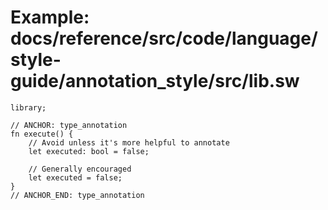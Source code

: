 # Example: docs/reference/src/code/language/style-guide/annotation_style/src/lib.sw

```sway
library;

// ANCHOR: type_annotation
fn execute() {
    // Avoid unless it's more helpful to annotate
    let executed: bool = false;

    // Generally encouraged
    let executed = false;
}
// ANCHOR_END: type_annotation

```

